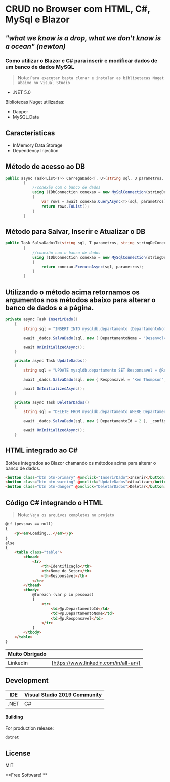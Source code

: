 
# CRUD no Browser com HTML, C#, MySql e Blazor

## _"what we know is a drop, what we don't know is a ocean" (newton)_

### Como utilizar o Blazor e C# para inserir e modificar dados de um banco de dados MySQL

> Nota: `Para executar basta clonar e instalar as biblioetecas Nuget abaixo no Visual Studio`  

- .NET 5.0

Bibliotecas Nuget utilizadas:

- Dapper
- MySQL.Data 

## Caracteristicas

- InMemory Data Storage 
- Dependency Injection

## Método de acesso ao DB
```cs
public async Task<List<T>> CarregaDado<T, U>(string sql, U parametros, string stringDeConexaoDB)
        {
            //conexão com o banco de dados
            using (IDbConnection conexao = new MySqlConnection(stringDeConexaoDB))
            {
                var rows = await conexao.QueryAsync<T>(sql, parametros);
                return rows.ToList();
            }
        }
```

## Método para Salvar, Inserir e Atualizar o DB
```cs
public Task SalvaDado<T>(string sql, T parametros, string stringDeConexaoDB)
        {
            //conexão com o banco de dados
            using (IDbConnection conexao = new MySqlConnection(stringDeConexaoDB))
            {
                return conexao.ExecuteAsync(sql, parametros);
            }
        }
```

## Utilizando o método acima retornamos os argumentos nos métodos abaixo para alterar o banco de dados e a página.

```cs
private async Task InserirDado()
    {
        string sql = "INSERT INTO mysqldb.departamento (DepartamentoNome, Responsavel) VALUES (@DepartamentoNome , @Responsavel);";

        await _dados.SalvaDado(sql, new { DepartamentoNome = "Desenvolvimento C", Responsavel = "Dennis Ritchie" }, _config.GetConnectionString("default"));

        await OnInitializedAsync();
    }

    private async Task UpdateDados()
    {
        string sql = "UPDATE mysqldb.departamento SET Responsavel = @Responsavel WHERE DepartamentoId = @DepartamentoId;";

        await _dados.SalvaDado(sql, new { Responsavel = "Ken Thompson", DepartamentoId = 1 }, _config.GetConnectionString("default"));

        await OnInitializedAsync();
    }

    private async Task DeletarDados()
    {
        string sql = "DELETE FROM mysqldb.departamento WHERE DepartamentoId = @DepartamentoId;";

        await _dados.SalvaDado(sql, new { DepartamentoId = 2 }, _config.GetConnectionString("default"));

        await OnInitializedAsync();
    }
```

## HTML integrado ao C#

Botões integrados ao Blazor chamando os métodos acima para alterar o banco de dados. 

```html
<button class="btn btn-primary" @onclick="InserirDado">Inserir</button>
<button class="btn btn-warning" @onclick="UpdateDados">Atualizar</button>
<button class="btn btn-danger" @onclick="DeletarDados">Deletar</button>
```

## Código C# integrando o HTML

> Nota: `Veja os arquivos completos no projeto`  

```html
@if (pessoas == null)
{
    <p><em>Loading...</em></p>
}
else
{
    <table class="table">
        <thead>
            <tr>
                <th>Identificação</th>
                <th>Nome do Setor</th>
                <th>Responsável</th>
            </tr>
        </thead>
        <tbody>
            @foreach (var p in pessoas)
            {
                <tr>
                    <td>@p.DepartamentoId</td>
                    <td>@p.DepartamentoNome</td>
                    <td>@p.Responsavel</td>
                </tr>
            }
        </tbody>
    </table>
}
```

| Muito Obrigado | |
| ------ | ------ |
| Linkedin | [https://www.linkedin.com/in/all-an/] |

## Development

| IDE | Visual Studio 2019 Community |
| ------ | ------ |
| .NET | C# | Blazor |




#### Building

For production release:

```cs
dotnet
```


## License

MIT

**Free Software! **